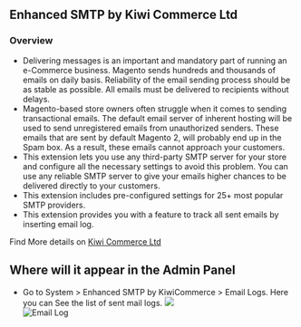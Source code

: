 ## Enhanced SMTP by Kiwi Commerce Ltd

### Overview
- Delivering messages is an important and mandatory part of running an e-Commerce business. Magento sends hundreds and thousands of emails on daily basis. Reliability of the email sending process should be as stable as possible. All emails must be delivered to recipients without delays.
- Magento-based store owners often struggle when it comes to sending transactional emails. The default email server of inherent hosting will be used to send unregistered emails from unauthorized senders. These emails that are sent by default Magento 2, will probably end up in the Spam box. As a result, these emails cannot approach your customers.
- This extension lets you use any third-party SMTP server for your store and configure all the necessary settings to avoid this problem. You can use any reliable SMTP server to give your emails higher chances to be delivered directly to your customers.
- This extension includes pre-configured settings for 25+ most popular SMTP providers.
- This extension provides you with a feature to track all sent emails by inserting email log.

Find More details on <a href="https://kiwicommerce.co.uk/extensions/magento2-cron-scheduler/">Kiwi Commerce Ltd</a>

## Where will it appear in the Admin Panel

- Go to System > Enhanced SMTP by KiwiCommerce > Email Logs. Here you can See the list of sent mail logs. 
<img src="https://kiwicommerce.co.uk/docs/img/enhanced_smtp/email_log.png"/><br/>
![Email Log](https://kiwicommerce.co.uk/docs/img/enhanced_smtp/email_log.png)
